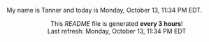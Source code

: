 My name is Tanner and today is Monday, October 13, 11:34 PM EDT.

<p align="center">This <i>README</i> file is generated <b>every 3 hours</b>!</br>Last refresh: Monday, October 13, 11:34 PM EDT<br /></p>
